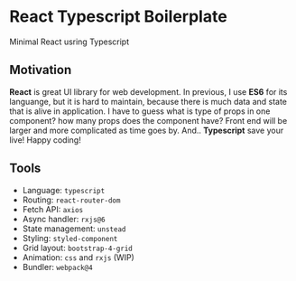 # React Typescript Boilerplate

Minimal React usring Typescript

## Motivation

**React** is great UI library for web development. In previous, I use **ES6** for its languange, but it is hard to maintain, because there is much data and state that is alive in application. I have to guess what is type of props in one component? how many props does the component have? Front end will be larger and more complicated as time goes by. And.. **Typescript** save your live! Happy coding!

## Tools

- Language: `typescript`
- Routing: `react-router-dom`
- Fetch API: `axios`
- Async handler: `rxjs@6`
- State management: `unstead`
- Styling: `styled-component`
- Grid layout: `bootstrap-4-grid`
- Animation: `css` and `rxjs` (WIP)
- Bundler: `webpack@4`